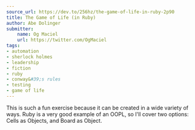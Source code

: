 ```yaml
---
source_url: https://dev.to/256hz/the-game-of-life-in-ruby-2p90
title: The Game of Life (in Ruby)
author: Abe Dolinger
submitter:
    name: Og Maciel
    url: https://twitter.com/OgMaciel
tags:
- automation
- sherlock holmes
- leadership
- fiction
- ruby
- conway&#39;s rules
- testing
- game of life
---
```


This is such a fun exercise because it can be created in a wide variety of ways. Ruby is a very good example of an OOPL, so I'll cover two options: Cells as Objects, and Board as Object.
